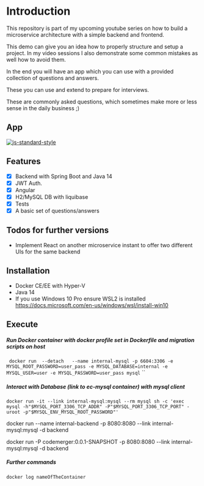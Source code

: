 # Introduction

This repository is part of my upcoming youtube series on how to build a microservice architecture with a simple backend and frontend.

This demo can give you an idea how to properly structure and setup a project. In my video sessions I also demonstrate some common mistakes as well how to avoid them.

In the end you will have an app which you can use with a provided collection of questions and answers.

These you can use and extend to prepare for interviews. 

These are commonly asked questions, which sometimes make more or less sense in the daily business ;)
## App 

[![js-standard-style](https://img.shields.io/badge/code%20style-standard-brightgreen.svg?style=flat)]()

## Features

 * [x] Backend with Spring Boot and Java 14
 * [x] JWT Auth.
 * [x] Angular
 * [x] H2/MySQL DB with liquibase
 * [x] Tests
 * [x] A basic set of questions/answers
 
## Todos for further versions

 - Implement React on another microservice instant to offer two different UIs for the same backend

## Installation

* Docker CE/EE with Hyper-V
* Java 14
* If you use Windows 10 Pro ensure WSL2 is installed https://docs.microsoft.com/en-us/windows/wsl/install-win10

## Execute

##### Run Docker container with docker profile set in Dockerfile and migration scripts on host

``
docker run  --detach   --name internal-mysql -p 6604:3306 -e MYSQL_ROOT_PASSWORD=user_pass -e MYSQL_DATABASE=internal -e MYSQL_USER=user -e MYSQL_PASSWORD=user_pass mysql``
``

##### Interact with Database (link to ec-mysql container) with mysql client
``
docker run -it --link internal-mysql:mysql --rm mysql sh -c 'exec mysql -h"$MYSQL_PORT_3306_TCP_ADDR" -P"$MYSQL_PORT_3306_TCP_PORT" -uroot -p"$MYSQL_ENV_MYSQL_ROOT_PASSWORD"'
``

docker run --name internal-backend -p 8080:8080  --link internal-mysql:mysql -d backend

docker run -P codemerger:0.0.1-SNAPSHOT -p 8080:8080 --link internal-mysql:mysql -d backend

##### Further commands

``
docker log nameOfTheContainer
``
